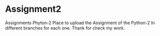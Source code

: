 # Assignment2
Assignments Phyton-2
Place to upload the Assignment of the Python-2
In different branches for each one.
Thank for check my work.



